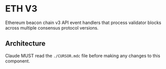 # ETH V3

Ethereum beacon chain v3 API event handlers that process validator blocks across multiple consensus protocol versions.

## Architecture  
Claude MUST read the `./CURSOR.mdc` file before making any changes to this component.